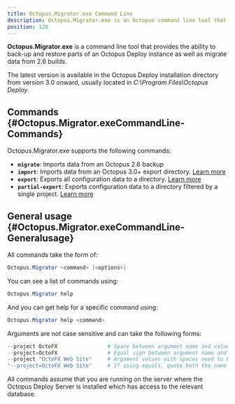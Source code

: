 ```yaml
---
title: Octopus.Migrator.exe Command Line
description: Octopus.Migrator.exe is an Octopus command line tool that provides the ability to back-up and restore parts of an Octopus Deploy instance as well as migrate data from 2.6 builds.
position: 120
---
```


**Octopus.Migrator.exe** is a command line tool that provides the ability to back-up and restore parts of an Octopus Deploy instance as well as migrate data from 2.6 builds.

The latest version is available in the Octopus Deploy installation directory from version 3.0 onward, usually located in *C:\Program Files\Octopus Deploy*.

## Commands {#Octopus.Migrator.exeCommandLine-Commands}

Octopus.Migrator.exe supports the following commands:

- **`migrate`**: Imports data from an Octopus 2.6 backup
- **`import`**: Imports data from an Octopus 3.0+ export directory. [Learn more](/docs/api-and-integration/octopus.migrator.exe-command-line/migrator-import.md)
- **`export`**: Exports all configuration data to a directory. [Learn more](/docs/api-and-integration/octopus.migrator.exe-command-line/migrator-export.md)
- **`partial-export`**: Exports configuration data to a directory filtered by a single project. [Learn more](/docs/api-and-integration/octopus.migrator.exe-command-line/partial-export.md)

## General usage {#Octopus.Migrator.exeCommandLine-Generalusage}

All commands take the form of:

```powershell
Octopus.Migrator <command> [<options>]
```

You can see a list of commands using:

```powershell
Octopus.Migrator help
```

And you can get help for a specific command using:

```powershell
Octopus.Migrator help <command>
```

Arguments are not case sensitive and can take the following forms:

```powershell
--project OctoFX                # Space between argument name and value
--project=OctoFX                # Equal sign between argument name and value
--project "OctoFX Web Site"     # Argument values with spaces need to be quoted
"--project=OctoFX Web Site"     # If using equals, quote both the name and value, not just the value
```

All commands assume that you are running on the server where the Octopus Deploy Server is installed which has access to the relevant database.
